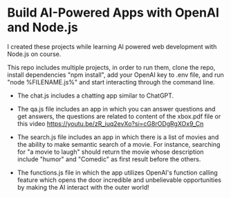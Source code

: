 # Build AI-Powered Apps with OpenAI and Node.js

I created these projects while learning AI powered web development with Node.js on course.

This repo includes multiple projects, in order to run them, clone the repo, install dependencies "npm install", add your OpenAI key to .env file, and run "node %FILENAME.js%" and start interacting through the command line.

- The chat.js includes a chatting app similar to ChatGPT.

- The qa.js file includes an app in which you can answer questions and get answers, the questions are related to content of the xbox.pdf file or this video https://youtu.be/zR_iuq2evXo?si=cG8rODgRgXOx9_Cn

- The search.js file includes an app in which there is a list of movies and the ability to make semantic search of a movie. For instance, searching for "a movie to laugh" should return the movie whose description include "humor" and "Comedic" as first result before the others.

- The functions.js file in which the app utilizes OpenAI's function calling feature which opens the door incredible and unbelievable opportunities by making the AI interact with the outer world!
